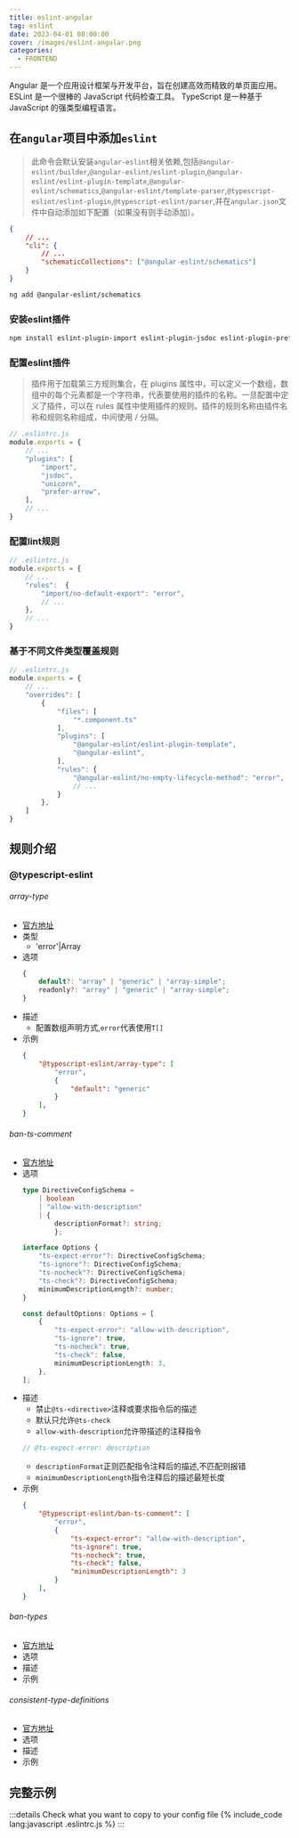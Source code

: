 ```yaml
---
title: eslint-angular
tag: eslint
date: 2023-04-01 08:00:00
cover: /images/eslint-angular.png
categories:
  - FRONTEND
---
```

Angular 是一个应用设计框架与开发平台，旨在创建高效而精致的单页面应用。
ESLint 是一个很棒的 JavaScript 代码检查工具。
TypeScript 是一种基于 JavaScript 的强类型编程语言。

## 在`angular`项目中添加`eslint`

> 此命令会默认安装`angular-eslint`相关依赖,包括`@angular-eslint/builder`,`@angular-eslint/eslint-plugin`,`@angular-eslint/eslint-plugin-template`,`@angular-eslint/schematics`,`@angular-eslint/template-parser`,`@typescript-eslint/eslint-plugin`,`@typescript-eslint/parser`,并在`angular.json`文件中自动添加如下配置（如果没有则手动添加）。

```json
{
    // ...
    "cli": {
        // ...
        "schematicCollections": ["@angular-eslint/schematics"]
    }
}
```

```bash
ng add @angular-eslint/schematics
```

### 安装eslint插件

```bash
npm install eslint-plugin-import eslint-plugin-jsdoc eslint-plugin-prefer-arrow eslint-plugin-unicorn --save-dev
```

### 配置eslint插件

> 插件用于加载第三方规则集合，在 plugins 属性中，可以定义一个数组，数组中的每个元素都是一个字符串，代表要使用的插件的名称。一旦配置中定义了插件，可以在 rules 属性中使用插件的规则。插件的规则名称由插件名称和规则名称组成，中间使用 / 分隔。

```javascript
// .eslintrc.js
module.exports = {
    // ...
    "plugins": [
        "import",
        "jsdoc",
        "unicorn",
        "prefer-arrow",
    ],
    // ...
}
```

### 配置lint规则

```javascript
// .eslintrc.js
module.exports = {
    // ...
    "rules":  {
        "import/no-default-export": "error",
        // ...
    },
    // ...
}
```

### 基于不同文件类型覆盖规则

```javascript
// .eslintrc.js
module.exports = {
    // ...
    "overrides": [
        {
            "files": [
                "*.component.ts"
            ],
            "plugins": [
                "@angular-eslint/eslint-plugin-template",
                "@angular-eslint",
            ],
            "rules": {
                "@angular-eslint/no-empty-lifecycle-method": "error",
                // ...
            }
        },
    ]
}
```

## 规则介绍

### @typescript-eslint

###### array-type

- [官方地址](https://typescript-eslint.io/rules/array-type)
- 类型
    - 'error'|Array
- 选项
    ```TypeScript
    {
        default?: "array" | "generic" | "array-simple";
        readonly?: "array" | "generic" | "array-simple";
    }
    ```
- 描述
    - 配置数组声明方式,`error`代表使用`T[]`
- 示例
    ```json
    {
        "@typescript-eslint/array-type": [
            "error",
            {
                "default": "generic"
            }
        ],
    }
    ```
###### ban-ts-comment

- [官方地址](https://typescript-eslint.io/rules/ban-ts-comment)
- 选项
    ```typescript
    type DirectiveConfigSchema =
        | boolean
        | "allow-with-description"
        | {
            descriptionFormat?: string;
            };

    interface Options {
        "ts-expect-error"?: DirectiveConfigSchema;
        "ts-ignore"?: DirectiveConfigSchema;
        "ts-nocheck"?: DirectiveConfigSchema;
        "ts-check"?: DirectiveConfigSchema;
        minimumDescriptionLength?: number;
    }

    const defaultOptions: Options = [
        {
            "ts-expect-error": "allow-with-description",
            "ts-ignore": true,
            "ts-nocheck": true,
            "ts-check": false,
            minimumDescriptionLength: 3,
        },
    ];
    ```
- 描述
    - 禁止`@ts-<directive>`注释或要求指令后的描述
    - 默认只允许`@ts-check`
    - `allow-with-description`允许带描述的注释指令
    ```typescript
    // @ts-expect-error: description
    ```
    - `descriptionFormat`正则匹配指令注释后的描述,不匹配则报错
    - `minimumDescriptionLength`指令注释后的描述最短长度
- 示例
    ```json
    {
        "@typescript-eslint/ban-ts-comment": [
            "error",
            { 
                "ts-expect-error": "allow-with-description",
                "ts-ignore": true,
                "ts-nocheck": true,
                "ts-check": false,
                "minimumDescriptionLength": 3
            }
        ],
    }
    ```
###### ban-types

- [官方地址](https://typescript-eslint.io/rules/ban-types)
- 选项
- 描述
- 示例

###### consistent-type-definitions

- [官方地址](https://typescript-eslint.io/rules/consistent-type-definitions)
- 选项
- 描述
- 示例

## 完整示例

:::details Check what you want to copy to your config file
{% include_code lang:javascript .eslintrc.js %}
:::
